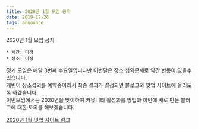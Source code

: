 ```yaml
---
title: 2020년 1월 모임 공지
date: 2019-12-26
tags: announce
---
```


2020년 1월 모임 공지

```
* 시간: 미정  
* 장소: 미정  
```

정기 모임은 매달 3번쨰 수요일입니다만 이번달은 장소 섭외문제로 약간 변동이 있을수 있습니다.  
케빈이 장소섭외를 예약중이라서 최종 결과가 결정되면 블로그와 밋업 사이트에 올리도록 하겠습니다.  
이번모임에서는 2020년을 맞이하여 커뮤니티 활성화를 방법과 이번에 새로 만든 블러그에 대한 토의를 해보겠습니다.

[2020년 1월 밋업 사이트 링크](https://www.meetup.com/Seoul-Elixir-Meetup/events/cvzblrybccbtb/)

